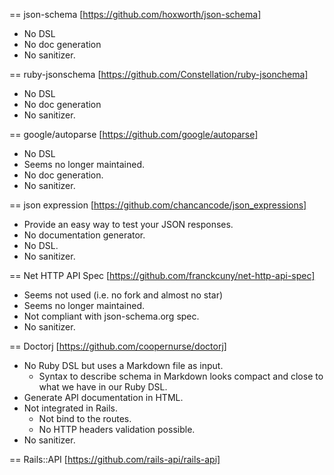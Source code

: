 == json-schema [https://github.com/hoxworth/json-schema]

- No DSL
- No doc generation
- No sanitizer.

== ruby-jsonschema [https://github.com/Constellation/ruby-jsonchema]

- No DSL
- No doc generation
- No sanitizer.

== google/autoparse [https://github.com/google/autoparse]

- No DSL
- Seems no longer maintained.
- No doc generation.
- No sanitizer.

== json expression [https://github.com/chancancode/json_expressions]

- Provide an easy way to test your JSON responses.
- No documentation generator.
- No DSL.
- No sanitizer.

== Net HTTP API Spec [https://github.com/franckcuny/net-http-api-spec]

- Seems not used (i.e. no fork and almost no star)
- Seems no longer maintained.
- Not compliant with json-schema.org spec.
- No sanitizer.

== Doctorj [https://github.com/coopernurse/doctorj]

- No Ruby DSL but uses a Markdown file as input.
  - Syntax to describe schema in Markdown looks compact and close to what we have
    in our Ruby DSL.
- Generate API documentation in HTML.
- Not integrated in Rails.
  - Not bind to the routes.
  - No HTTP headers validation possible.
- No sanitizer.

== Rails::API [https://github.com/rails-api/rails-api]
